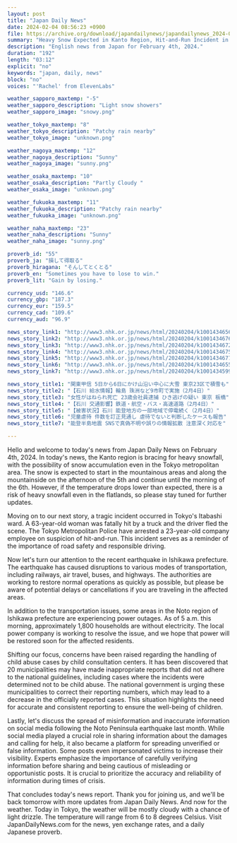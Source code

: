 ```yaml
---
layout: post
title: "Japan Daily News"
date: 2024-02-04 08:56:23 +0900
file: https://archive.org/download/japandailynews/japandailynews_2024-02-04.mp3
summary: "Heavy Snow Expected in Kanto Region, Hit-and-Run Incident in Tokyo, & more…"
description: "English news from Japan for February 4th, 2024."
duration: "192"
length: "03:12"
explicit: "no"
keywords: "japan, daily, news"
block: "no"
voices: "'Rachel' from ElevenLabs"

weather_sapporo_maxtemp: "-5"
weather_sapporo_description: "Light snow showers"
weather_sapporo_image: "snowy.png"

weather_tokyo_maxtemp: "8"
weather_tokyo_description: "Patchy rain nearby"
weather_tokyo_image: "unknown.png"

weather_nagoya_maxtemp: "12"
weather_nagoya_description: "Sunny"
weather_nagoya_image: "sunny.png"

weather_osaka_maxtemp: "10"
weather_osaka_description: "Partly Cloudy "
weather_osaka_image: "unknown.png"

weather_fukuoka_maxtemp: "11"
weather_fukuoka_description: "Patchy rain nearby"
weather_fukuoka_image: "unknown.png"

weather_naha_maxtemp: "23"
weather_naha_description: "Sunny"
weather_naha_image: "sunny.png"

proverb_id: "55"
proverb_ja: "損して得取る"
proverb_hiragana: "そんしてとくとる"
proverb_en: "Sometimes you have to lose to win."
proverb_lit: "Gain by losing."

currency_usd: "146.6"
currency_gbp: "187.3"
currency_eur: "159.5"
currency_cad: "109.6"
currency_aud: "96.9"

news_story_link1: "http://www3.nhk.or.jp/news/html/20240204/k10014346561000.html"
news_story_link2: "http://www3.nhk.or.jp/news/html/20240204/k10014346761000.html"
news_story_link3: "http://www3.nhk.or.jp/news/html/20240204/k10014346721000.html"
news_story_link4: "http://www3.nhk.or.jp/news/html/20240204/k10014346751000.html"
news_story_link5: "http://www3.nhk.or.jp/news/html/20240204/k10014346771000.html"
news_story_link6: "http://www3.nhk.or.jp/news/html/20240204/k10014346551000.html"
news_story_link7: "http://www3.nhk.or.jp/news/html/20240204/k10014345991000.html"

news_story_title1: "関東甲信 5日から6日にかけ山沿い中心に大雪 東京23区で積雪も"
news_story_title2: "【石川 給水情報】輪島 珠洲など9市町で実施（2月4日）"
news_story_title3: "女性がはねられ死亡 23歳会社員逮捕 ひき逃げの疑い 東京 板橋"
news_story_title4: "【石川 交通影響】鉄道・航空・バス・高速道路（2月4日）"
news_story_title5: "【被害状況】石川 能登地方の一部地域で停電続く（2月4日）"
news_story_title6: "児童虐待 件数を訂正見通し 虐待でないと判断したケースも報告"
news_story_title7: "能登半島地震 SNSで真偽不明や誤りの情報拡散 注意深く対応を"

---
```


Hello and welcome to today's news from Japan Daily News on February 4th, 2024. In today's news, the Kanto region is bracing for heavy snowfall, with the possibility of snow accumulation even in the Tokyo metropolitan area. The snow is expected to start in the mountainous areas and along the mountainside on the afternoon of the 5th and continue until the morning of the 6th. However, if the temperature drops lower than expected, there is a risk of heavy snowfall even in the flatlands, so please stay tuned for further updates.

Moving on to our next story, a tragic incident occurred in Tokyo's Itabashi ward. A 63-year-old woman was fatally hit by a truck and the driver fled the scene. The Tokyo Metropolitan Police have arrested a 23-year-old company employee on suspicion of hit-and-run. This incident serves as a reminder of the importance of road safety and responsible driving.

Now let's turn our attention to the recent earthquake in Ishikawa prefecture. The earthquake has caused disruptions to various modes of transportation, including railways, air travel, buses, and highways. The authorities are working to restore normal operations as quickly as possible, but please be aware of potential delays or cancellations if you are traveling in the affected areas.

In addition to the transportation issues, some areas in the Noto region of Ishikawa prefecture are experiencing power outages. As of 5 a.m. this morning, approximately 1,800 households are without electricity. The local power company is working to resolve the issue, and we hope that power will be restored soon for the affected residents.

Shifting our focus, concerns have been raised regarding the handling of child abuse cases by child consultation centers. It has been discovered that 20 municipalities may have made inappropriate reports that did not adhere to the national guidelines, including cases where the incidents were determined not to be child abuse. The national government is urging these municipalities to correct their reporting numbers, which may lead to a decrease in the officially reported cases. This situation highlights the need for accurate and consistent reporting to ensure the well-being of children.

Lastly, let's discuss the spread of misinformation and inaccurate information on social media following the Noto Peninsula earthquake last month. While social media played a crucial role in sharing information about the damages and calling for help, it also became a platform for spreading unverified or false information. Some posts even impersonated victims to increase their visibility. Experts emphasize the importance of carefully verifying information before sharing and being cautious of misleading or opportunistic posts. It is crucial to prioritize the accuracy and reliability of information during times of crisis.

That concludes today's news report. Thank you for joining us, and we'll be back tomorrow with more updates from Japan Daily News. And now for the weather. Today in Tokyo, the weather will be mostly cloudy with a chance of light drizzle. The temperature will range from 6 to 8 degrees Celsius.  Visit JapanDailyNews.com for the news, yen exchange rates, and a daily Japanese proverb.
